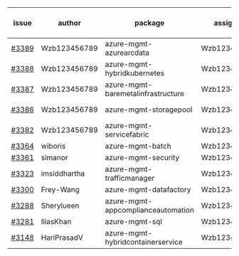 | issue | author | package | assignee | bot advice | created date of issue | target release date | date from target |
| ------ | ------ | ------ | ------ | ------ | ------ | ------ | :-----: |
| [#3389](https://github.com/Azure/sdk-release-request/issues/3389) | Wzb123456789 | azure-mgmt-azurearcdata | Wzb123456789 | new issue. | 11-09 | 11-25 |  |
| [#3388](https://github.com/Azure/sdk-release-request/issues/3388) | Wzb123456789 | azure-mgmt-hybridkubernetes | Wzb123456789 | new issue. | 11-09 | 11-25 |  |
| [#3387](https://github.com/Azure/sdk-release-request/issues/3387) | Wzb123456789 | azure-mgmt-baremetalinfrastructure | Wzb123456789 | new issue. | 11-09 | 11-25 |  |
| [#3386](https://github.com/Azure/sdk-release-request/issues/3386) | Wzb123456789 | azure-mgmt-storagepool | Wzb123456789 | new issue. | 11-09 | 11-25 |  |
| [#3382](https://github.com/Azure/sdk-release-request/issues/3382) | Wzb123456789 | azure-mgmt-servicefabric | Wzb123456789 |  | 11-08 | 11-25 |  |
| [#3364](https://github.com/Azure/sdk-release-request/issues/3364) | wiboris | azure-mgmt-batch | Wzb123456789 |  | 11-02 | 11-25 |  |
| [#3361](https://github.com/Azure/sdk-release-request/issues/3361) | simanor | azure-mgmt-security | Wzb123456789 |  | 11-02 | 11-25 |  |
| [#3323](https://github.com/Azure/sdk-release-request/issues/3323) | imsiddhartha | azure-mgmt-trafficmanager | Wzb123456789 |  | 10-28 | 11-25 |  |
| [#3300](https://github.com/Azure/sdk-release-request/issues/3300) | Frey-Wang | azure-mgmt-datafactory | Wzb123456789 |  | 10-26 | 11-25 |  |
| [#3288](https://github.com/Azure/sdk-release-request/issues/3288) | Sherylueen | azure-mgmt-appcomplianceautomation | Wzb123456789 | On time | 10-24 | 11-16 |  |
| [#3281](https://github.com/Azure/sdk-release-request/issues/3281) | IliasKhan | azure-mgmt-sql | Wzb123456789 |  | 10-19 | 11-25 |  |
| [#3148](https://github.com/Azure/sdk-release-request/issues/3148) | HariPrasadV | azure-mgmt-hybridcontainerservice | Wzb123456789 |  | 09-07 | 10-11 |  |
